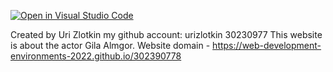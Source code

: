 [![Open in Visual Studio Code](https://classroom.github.com/assets/open-in-vscode-c66648af7eb3fe8bc4f294546bfd86ef473780cde1dea487d3c4ff354943c9ae.svg)](https://classroom.github.com/online_ide?assignment_repo_id=7582790&assignment_repo_type=AssignmentRepo)

Created by Uri Zlotkin 
my github account: urizlotkin
30230977
This website is about the actor Gila Almgor.
Website domain - https://web-development-environments-2022.github.io/302390778
